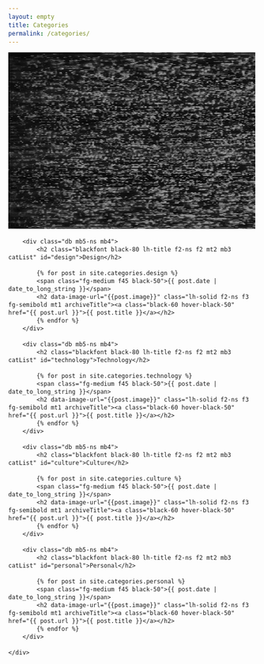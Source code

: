 ```yaml
---
layout: empty
title: Categories
permalink: /categories/
---
```


<div class="titlePad" id="livePic">
	<img src="/images/misc/tv.gif" id="tv">
</div>

<div class="simP">
	<div class="archiveWrapper pt4">

		<div class="db mb5-ns mb4">
			<h2 class="blackfont black-80 lh-title f2-ns f2 mt2 mb3 catList" id="design">Design</h2>

			{% for post in site.categories.design %}
			<span class="fg-medium f45 black-50">{{ post.date | date_to_long_string }}</span>
			<h2 data-image-url="{{post.image}}" class="lh-solid f2-ns f3 fg-semibold mt1 archiveTitle"><a class="black-60 hover-black-50" href="{{ post.url }}">{{ post.title }}</a></h2>
			{% endfor %}
		</div>

		<div class="db mb5-ns mb4">
			<h2 class="blackfont black-80 lh-title f2-ns f2 mt2 mb3 catList" id="technology">Technology</h2>

			{% for post in site.categories.technology %}
			<span class="fg-medium f45 black-50">{{ post.date | date_to_long_string }}</span>
			<h2 data-image-url="{{post.image}}" class="lh-solid f2-ns f3 fg-semibold mt1 archiveTitle"><a class="black-60 hover-black-50" href="{{ post.url }}">{{ post.title }}</a></h2>
			{% endfor %}
		</div>

		<div class="db mb5-ns mb4">
			<h2 class="blackfont black-80 lh-title f2-ns f2 mt2 mb3 catList" id="culture">Culture</h2>

			{% for post in site.categories.culture %}
			<span class="fg-medium f45 black-50">{{ post.date | date_to_long_string }}</span>
			<h2 data-image-url="{{post.image}}" class="lh-solid f2-ns f3 fg-semibold mt1 archiveTitle"><a class="black-60 hover-black-50" href="{{ post.url }}">{{ post.title }}</a></h2>
			{% endfor %}
		</div>

		<div class="db mb5-ns mb4">
			<h2 class="blackfont black-80 lh-title f2-ns f2 mt2 mb3 catList" id="personal">Personal</h2>

			{% for post in site.categories.personal %}
			<span class="fg-medium f45 black-50">{{ post.date | date_to_long_string }}</span>
			<h2 data-image-url="{{post.image}}" class="lh-solid f2-ns f3 fg-semibold mt1 archiveTitle"><a class="black-60 hover-black-50" href="{{ post.url }}">{{ post.title }}</a></h2>
			{% endfor %}
		</div>

	</div>
</div>
